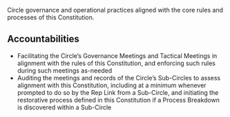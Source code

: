 Circle governance and operational practices aligned with the core rules and processes of this Constitution.

## Accountabilities

- Facilitating the Circle’s Governance Meetings and Tactical Meetings in alignment with the rules of this Constitution, and enforcing such rules during such meetings as-needed
- Auditing the meetings and records of the Circle’s Sub-Circles to assess alignment with this Constitution, including at a minimum whenever prompted to do so by the Rep Link from a Sub-Circle, and initiating the restorative process defined in this Constitution if a Process Breakdown is discovered within a Sub-Circle
